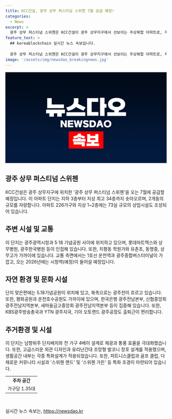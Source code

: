 ```yaml
---
title: KCC건설, 광주 상무 퍼스티넘 스위첸 7월 공급 예정!
categories:
  - News
excerpt: >
  광주 상무 퍼스티넘 스위첸은 KCC건설이 광주 상무지구에서 선보이는 주상복합 아파트로, 지하 3층~지상 34층, 226가구의 아파트와 73실의 상업시설로 이뤄졌다. 이 단지는 광주광역시청과 5·18 기념공원 사이에 위치해 있으며 주변에는 대형병원, 학원가, 대형마트 등이 인접해 있다. 또한 교통편이 용이하며, 고급스러운 외관과 다채로운 시설들로 주목받는다. 1.35대의 주차공간과 호텔식 분리형 욕실, 피트니스클럽, 골프클럽, 커뮤니티 시설 등이 마련되어 있다.
feature_text: >
  ## koreablockchain 실시간 뉴스 속보입니다.

  광주 상무 퍼스티넘 스위첸은 KCC건설이 광주 상무지구에서 선보이는 주상복합 아파트로, 지하 3층~지상 34층, 226가구의 아파트와 73실의 상업시설로 이뤄졌다. 이 단지는 광주광역시청과 5·18 기념공원 사이에 위치해 있으며 주변에는 대형병원, 학원가, 대형마트 등이 인접해 있다. 또한 교통편이 용이하며, 고급스러운 외관과 다채로운 시설들로 주목받는다. 1.35대의 주차공간과 호텔식 분리형 욕실, 피트니스클럽, 골프클럽, 커뮤니티 시설 등이 마련되어 있다.
image: '/assets/img/newsdao_breakingnews.jpg'
---
```


<p><img src="/assets/img/newsdao_breakingnews.jpg" alt="koreablockchain 속보" /></p>

<h2 data-ke-size="size26">광주 상무 퍼스티넘 스위첸</h2>

<p data-ke-size="size16">KCC건설은 광주 상무지구에 위치한 '광주 상무 퍼스티넘 스위첸'을 오는 7월에 공급할 예정입니다. 이 아파트 단지는 지하 3층부터 지상 최고 34층까지 솟아오르며, 2개동의 규모를 자랑합니다. 아파트 226가구와 지상 1~2층에는 73실 규모의 상업시설도 조성되어 있습니다.</p>

<h2 data-ke-size="size26">주변 시설 및 교통</h2>

<p data-ke-size="size16">이 단지는 광주광역시청과 5·18 기념공원 사이에 위치하고 있으며, 롯데마트맥스와 상무병원, 광주한국병원 등이 인접해 있습니다. 또한, 치평동 학원가와 유촌초, 동명중, 상무고가 가까이에 있습니다. 교통 측면에서는 1호선 운천역과 광주종합버스터미널이 가깝고, 오는 2026년에는 시청역(예정)이 들어설 예정입니다.</p>

<h2 data-ke-size="size26">자연 환경 및 문화 시설</h2>

<p data-ke-size="size16">단지 맞은편에는 5.18기념공원이 위치해 있고, 북측으로는 광주천이 흐르고 있습니다. 또한, 평화공원과 운천호수공원도 가까이에 있으며, 한국은행 광주전남본부, 신협중앙회 광주전남지역본부, 새마을금고중앙회 광주전남지역본부 등이 집중해 있습니다. 또한, KBS광주방송총국과 YTN 광주지국, 기아 오토랜드 광주공장도 출퇴근이 편리합니다.</p>

<h2 data-ke-size="size26">주거환경 및 시설</h2>

<p data-ke-size="size16">이 단지는 남향위주 단지배치와 전 가구 4베이 설계로 채광과 통풍 효율을 극대화했습니다. 또한, 고급스러운 외관 디자인과 유리난간대 조망형 발코니 창호 설계를 적용했으며, 생활공간 내부는 각종 특화설계가 적용되었습니다. 또한, 피트니스클럽과 골프 클럽, 다채로운 커뮤니티 시설과 '스위첸 랜드' 및 '스위첸 가든' 등 특화 조경이 마련되어 있습니다.</p>

<table>
    <tr>
        <td style="text-align: center; height: 17px;"><b>주차 공간</b></td>
    </tr>
    <tr>
        <td style="text-align: center; height: 17px;">가구당 1.35대</td>
    </tr>
</table>

<p data-ke-size="size16">&nbsp;</p>
실시간 뉴스 속보는, <a href="https://newsdao.kr" rel="dofollow">https://newsdao.kr</a>



